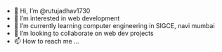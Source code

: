 - 👋 Hi, I’m @rutujadhav1730
- 👀 I’m interested in web development
- 🌱 I’m currently learning computer engineering in SIGCE, navi mumbai
- 💞️ I’m looking to collaborate on web dev projects
- 📫 How to reach me ...

<!---
rutujadhav1730/rutujadhav1730 is a ✨ special ✨ repository because its `README.md` (this file) appears on your GitHub profile.
You can click the Preview link to take a look at your changes.
--->
